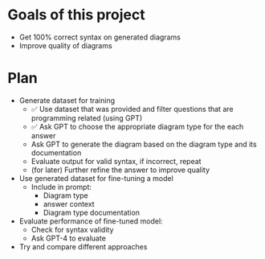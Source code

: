 # Goals of this project
- Get 100% correct syntax on generated diagrams
- Improve quality of diagrams

# Plan
- Generate dataset for training
  - ✅ Use dataset that was provided and filter questions that are programming related (using GPT)
  - ✅ Ask GPT to choose the appropriate diagram type for the each answer
  - Ask GPT to generate the diagram based on the diagram type and its documentation
  - Evaluate output for valid syntax, if incorrect, repeat
  - (for later) Further refine the answer to improve quality
- Use generated dataset for fine-tuning a model
  - Include in prompt:
    - Diagram type
    - answer context
    - Diagram type documentation
- Evaluate performance of fine-tuned model:
  - Check for syntax validity
  - Ask GPT-4 to evaluate
- Try and compare different approaches